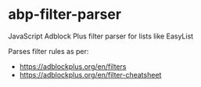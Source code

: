 # abp-filter-parser
JavaScript Adblock Plus filter parser for lists like EasyList

Parses filter rules as per:
- https://adblockplus.org/en/filters
- https://adblockplus.org/en/filter-cheatsheet
